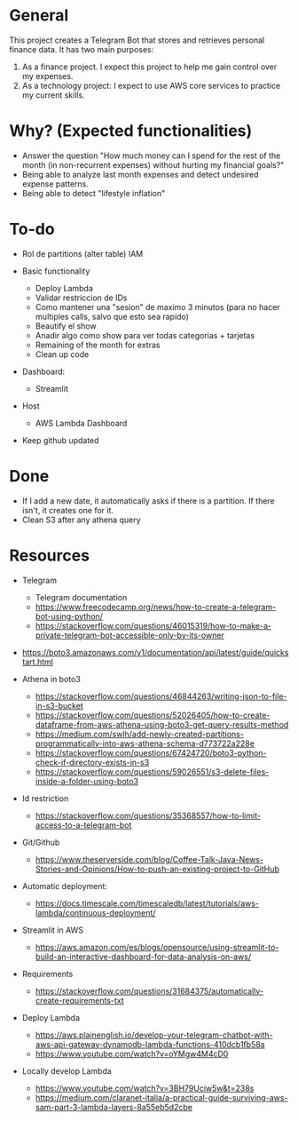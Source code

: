 # General
This project creates a Telegram Bot that stores and retrieves personal finance data.
It has two main purposes:
1. As a finance project. I expect this project to help me gain control over my expenses.
2. As a technology project: I expect to use AWS core services to practice my current skills.

# Why? (Expected functionalities)
- Answer the question "How much money can I spend for the rest of the month (in non-recurrent expenses) without hurting my financial goals?"
- Being able to analyze last month expenses and detect undesired expense patterns.
- Being able to detect "lifestyle inflation"

# To-do
- Rol de partitions (alter table) IAM

- Basic functionality
    - Deploy Lambda
    - Validar restriccion de IDs
    - Como mantener una "sesion" de maximo 3 minutos (para no hacer multiples calls, salvo que esto sea rapido)
    - Beautify el show
    - Anadir algo como show para ver todas categorias + tarjetas
    - Remaining of the month for extras
    - Clean up code
- Dashboard:
    - Streamlit
- Host 
    - AWS Lambda Dashboard
- Keep github updated

# Done
- If I add a new date, it automatically asks if there is a partition. If there isn't, it creates one for it.
- Clean S3 after any athena query

# Resources
- Telegram
    - Telegram documentation
    - https://www.freecodecamp.org/news/how-to-create-a-telegram-bot-using-python/
    - https://stackoverflow.com/questions/46015319/how-to-make-a-private-telegram-bot-accessible-only-by-its-owner

- https://boto3.amazonaws.com/v1/documentation/api/latest/guide/quickstart.html

- Athena in boto3
    - https://stackoverflow.com/questions/46844263/writing-json-to-file-in-s3-bucket
    - https://stackoverflow.com/questions/52026405/how-to-create-dataframe-from-aws-athena-using-boto3-get-query-results-method
    - https://medium.com/swlh/add-newly-created-partitions-programmatically-into-aws-athena-schema-d773722a228e
    - https://stackoverflow.com/questions/67424720/boto3-python-check-if-directory-exists-in-s3
    - https://stackoverflow.com/questions/59026551/s3-delete-files-inside-a-folder-using-boto3

- Id restriction
    - https://stackoverflow.com/questions/35368557/how-to-limit-access-to-a-telegram-bot

- Git/Github
    - https://www.theserverside.com/blog/Coffee-Talk-Java-News-Stories-and-Opinions/How-to-push-an-existing-project-to-GitHub

- Automatic deployment:
    - https://docs.timescale.com/timescaledb/latest/tutorials/aws-lambda/continuous-deployment/

- Streamlit in AWS
    - https://aws.amazon.com/es/blogs/opensource/using-streamlit-to-build-an-interactive-dashboard-for-data-analysis-on-aws/

- Requirements
    - https://stackoverflow.com/questions/31684375/automatically-create-requirements-txt

- Deploy Lambda
    - https://aws.plainenglish.io/develop-your-telegram-chatbot-with-aws-api-gateway-dynamodb-lambda-functions-410dcb1fb58a
    - https://www.youtube.com/watch?v=oYMgw4M4cD0

- Locally develop Lambda
    - https://www.youtube.com/watch?v=3BH79Uciw5w&t=238s
    - https://medium.com/claranet-italia/a-practical-guide-surviving-aws-sam-part-3-lambda-layers-8a55eb5d2cbe